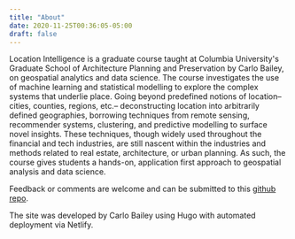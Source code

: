 ```yaml
---
title: "About"
date: 2020-11-25T00:36:05-05:00
draft: false
---
```


Location Intelligence is a graduate course taught at Columbia University's Graduate School of Architecture Planning and Preservation by Carlo Bailey, on geospatial analytics and data science. The course investigates the use of machine learning and statistical modelling to explore the
complex systems that underlie place. Going beyond predefined notions of location–cities,
counties, regions, etc.– deconstructing location into arbitrarily defined geographies, borrowing techniques from remote sensing, recommender systems, clustering, and predictive modelling to surface novel insights. These techniques, though widely used throughout the financial and tech industries, are still nascent within the industries and methods related to real estate, architecture, or urban planning. As such, the course gives students a hands-on, application first approach to geospatial analysis and data science. 

Feedback or comments are welcome and can be submitted to this [github repo](https://link.com).

The site was developed by Carlo Bailey using Hugo with automated deployment via Netlify.
